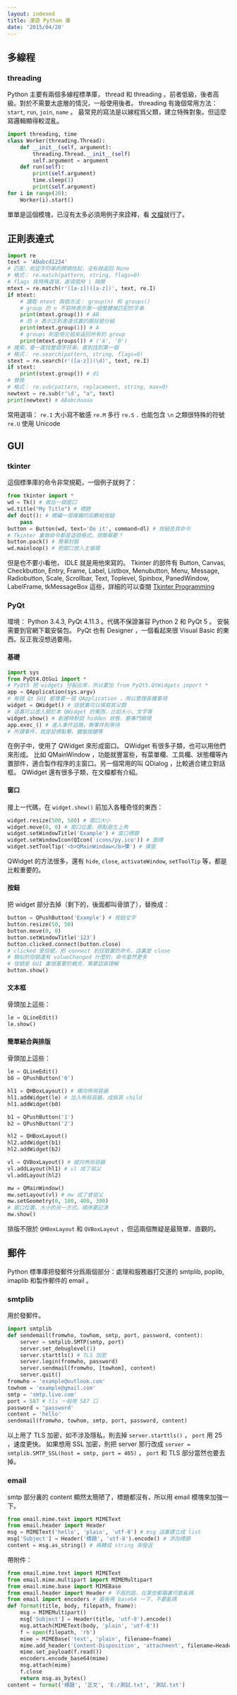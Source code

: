 ```yaml
---
layout: indexed
title: 漫遊 Python 庫
date: '2015/04/20'
---
```

## 多線程
### threading
Python 主要有兩個多線程標準庫， thread 和 threading 。前者低級，後者高級。對於不需要太底層的情況，一般使用後者。
threading 有幾個常用方法： `start`, `run`, `join`, `name` 。
最常見的寫法是以線程爲父類，建立特殊對象。但這麼寫邏輯顯得較混亂。
```python
import threading, time
class Worker(threading.Thread):
	def __init__(self, argument):
		threading.Thread.__init__(self)
		self.argument = argument
	def run(self):
		print(self.argument)
		time.sleep(1)
		print(self.argument)
for i in range(20):
	Worker(i).start()
```
單單是這個模塊，已沒有太多必須用例子來詮釋，看
<a href="https://docs.python.org/3/library/threading.html" rel="external">文檔</a>就行了。

## 正則表達式

```python
import re
text = 'ABabcd1234'
# 匹配，衹從字符串的開頭找起，沒有就返回 None
# 格式： re.match(pattern, string, flags=0)
# flags 爲特殊選項，選項間用 | 隔開
mtext = re.match(r'([a-z])([a-z])', text, re.I)
if mtext:
	# 讀取 mtext 兩個方法： group(n) 和 groups()
	# group 的 n 不寫時表示第一個整體被匹配的字串
	print(mtext.group()) # AB
	# 而 n 表示正則表達式裏的圓括號分組
	print(mtext.group(1)) # A
	# groups 則是用元祖來返回所有的 group
	print(mtext.groups()) # ('A', 'B')
# 搜索，會一直找整個字符串，直到找到第一個
# 格式： re.search(pattern, string, flags=0)
stext = re.search(r'([a-z])(\d)', text, re.I)
if stext:
	print(stext.group()) # d1
# 替換
# 格式： re.sub(pattern, replacement, string, max=0)
newtext = re.sub(r'\d', "a", text)
print(newtext) # ABabcdaaaa
```
常用選項：
`re.I` 大小寫不敏感
`re.M` 多行
`re.S` `.` 也能包含 `\n` 之類很特殊的符號
`re.U` 使用 Unicode

## GUI
### tkinter
這個標準庫的命令非常規範，一個例子就夠了：
```python
from tkinter import *
wd = Tk() # 做出一個窗口
wd.title("My Title") # 標題
def doit(): # 瞎編一個複雜的函數給按鈕
	pass
button = Button(wd, text='Do it', command=dl) # 按鈕及其命令
# Tkinter 裏做命令都是這個格式，很簡單罷？
button.pack() # 簡單封裝
wd.mainloop() # 把窗口放入主循環
```
但是也不要小看他， IDLE 就是用他來寫的。
Tkinter 的部件有 Button, Canvas, Checkbutton, Entry, Frame, Label, Listbox, Menubutton, Menu, Message, Radiobutton, Scale, Scrollbar, Text, Toplevel, Spinbox, PanedWindow, LabelFrame, tkMessageBox 這些，詳細的可以查閱 <a href="http://www.tutorialspoint.com/python/python_gui_programming.htm" rel="external">Tkinter Programming</a>

### PyQt
環境： Python 3.4.3, PyQt 4.11.3 。代碼不保證兼容 Python 2 和 PyQt 5 。
安裝需要到官網下載安裝包。
PyQt 也有 Designer ，一個看起來很 Visual Basic 的東西。反正我沒想過要用。

#### 基礎
```python
import sys
from PyQt4.QtGui import *
# PyQt5 把 widgets 分裂出來，所以要加 from PyQt5.QtWidgets import *
app = QApplication(sys.argv)
# 每個 Qt GUI 都需要一個 QApplication ，用以管理各種事項
widget = QWidget() # 括號裏可以塡寫其父類
# 這裏可以放入關於本 QWidget 的東西，比如大小、文字等
widget.show() # 創建時默認 hidden 狀態，要專門顯現
app.exec_() # 進入事件迴路，無事件則等待
# 所謂事件，就是鼠標點擊、鍵盤按鍵等
```
在例子中，使用了 QWidget 來形成窗口。 QWidget 有很多子類，也可以用他們來形成。
比如 QMainWindow ，功能就豐富些，有菜單欄、工具欄、狀態欄等內置部件，適合製作程序的主窗口。另一個常用的叫 QDialog ，比較適合建立對話框。
QWidget 還有很多子類，在文檔都有介紹。

#### 窗口
接上一代碼，在 `widget.show()` 前加入各種奇怪的東西：
```python
widget.resize(500, 500) # 窗口大小
widget.move(0, 0) # 窗口位置，原點是左上角
widget.setWindowTitle('Example') # 窗口標題
widget.setWindowIcon(QIcon('icons/py.ico')) # 圖標
widget.setToolTip('<b>QMainWindow</b>彈') # 彈窗
```
QWidget 的方法很多，還有 `hide`, `close`, `activateWindow`, `setToolTip` 等，都是比較重要的。

#### 按鈕
把 widget 部分去掉（剩下的，後面都叫骨頭了），替換成：
```python
button = QPushButton('Example') # 按鈕文字
button.resize(50, 50)
button.move(0, 0)
button.setWindowTitle('123')
button.clicked.connect(button.close)
# clicked 是信號，把 connect 到括號裏的命令，這裏是 close
# 類似的信號還有 valueChanged 什麼的，命令當然更多
# 信號是 GUI 裏很重要的槪念，需要認眞理解
button.show()
```

#### 文本框
骨頭加上這些：
```python
le = QLineEdit()
le.show()
```

#### 簡單結合與排版
骨頭加上這些：
```python
le = QLineEdit()
b0 = QPushButton('0')

hl1 = QHBoxLayout() # 橫向佈局容器
hl1.addWidget(le) # 加入佈局容器，成爲其 child
hl1.addWidget(b0)

b1 = QPushButton('1')
b2 = QPushButton('2')

hl2 = QHBoxLayout()
hl2.addWidget(b1)
hl2.addWidget(b2)

vl = QVBoxLayout() # 縱向佈局容器
vl.addLayout(hl1) # vl 成了祖父
vl.addLayout(hl2)

mw = QMainWindow()
mw.setLayout(vl) # mw 成了曾祖父
mw.setGeometry(0, 100, 400, 300)
# 窗口位置、大小的另一方式，順序要記淸
mw.show()
```
排版不限於 `QHBoxLayout` 和 `QVBoxLayout` ，但這兩個無疑是最簡單、直觀的。

## 郵件
Python 標準庫把發郵件分爲兩個部分：處理和服務器打交道的 smtplib, poplib, imaplib 和製作郵件的 email 。

### smtplib
用於發郵件。
```python
import smtplib
def sendemail(fromwho, towhom, smtp, port, password, content):
	server = smtplib.SMTP(smtp, port)
	server.set_debuglevel(1)
	server.starttls() # TLS 加密
	server.login(fromwho, password)
	server.sendmail(fromwho, [towhom], content)
	server.quit()
fromwho = 'example@outlook.com'
towhom = 'example@gmail.com'
smtp = 'smtp.live.com'
port = 587 # tls 一般用 587 口
password = 'password'
content = 'hello'
sendemail(fromwho, towhom, smtp, port, password, content)
```
以上用了 TLS 加密，如不涉及隱私，則去掉 `server.starttls()` ， `port` 用 25 ，速度更快。
如果想用 SSL 加密，則把 server 那行改成 `server = smtplib.SMTP_SSL(host = smtp, port = 465)` ， `port` 和 TLS 部分當然也要去掉。

### email
smtp 部分裏的 content 顯然太簡陋了，標題都沒有，所以用 email 模塊來加強一下。
```python
from email.mime.text import MIMEText
from email.header import Header
msg = MIMEText('hello', 'plain', 'utf-8') # msg 這裏建立成 list
msg['Subject'] = Header('標題', 'utf-8').encode() # 添加標題
content = msg.as_string() # 再轉成 string 來發送
```
帶附件：
```python
from email.mime.text import MIMEText
from email.mime.multipart import MIMEMultipart
from email.mime.base import MIMEBase
from email.header import Header # 不用的話，在某些郵箱裏可能亂碼
from email import encoders # 最後再 base64 一下，不要亂碼
def format(title, body, filepath, fname):
	msg = MIMEMultipart()
	msg['Subject'] = Header(title, 'utf-8').encode()
	msg.attach(MIMEText(body, 'plain', 'utf-8'))
	f = open(filepath, 'rb')
	mime = MIMEBase('text', 'plain', filename=fname)
	mime.add_header('Content-Disposition', 'attachment', filename=Header(fname, 'utf-8').encode())
	mime.set_payload(f.read())
	encoders.encode_base64(mime)
	msg.attach(mime)
	f.close
	return msg.as_bytes()
content = format('標題', '正文', 'E:/測試.txt', '測試.txt')
```